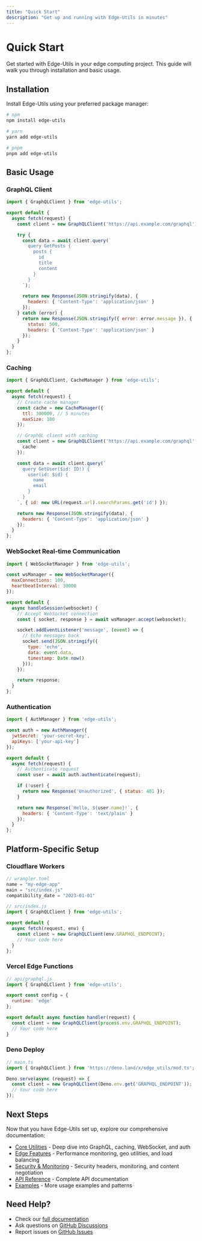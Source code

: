 ```yaml
---
title: "Quick Start"
description: "Get up and running with Edge-Utils in minutes"
---
```


# Quick Start

Get started with Edge-Utils in your edge computing project. This guide will walk you through installation and basic usage.

## Installation

Install Edge-Utils using your preferred package manager:

```bash
# npm
npm install edge-utils

# yarn
yarn add edge-utils

# pnpm
pnpm add edge-utils
```

## Basic Usage

### GraphQL Client

```js
import { GraphQLClient } from 'edge-utils';

export default {
  async fetch(request) {
    const client = new GraphQLClient('https://api.example.com/graphql');

    try {
      const data = await client.query(`
        query GetPosts {
          posts {
            id
            title
            content
          }
        }
      `);

      return new Response(JSON.stringify(data), {
        headers: { 'Content-Type': 'application/json' }
      });
    } catch (error) {
      return new Response(JSON.stringify({ error: error.message }), {
        status: 500,
        headers: { 'Content-Type': 'application/json' }
      });
    }
  }
};
```

### Caching

```js
import { GraphQLClient, CacheManager } from 'edge-utils';

export default {
  async fetch(request) {
    // Create cache manager
    const cache = new CacheManager({
      ttl: 300000, // 5 minutes
      maxSize: 100
    });

    // GraphQL client with caching
    const client = new GraphQLClient('https://api.example.com/graphql', {
      cache
    });

    const data = await client.query(`
      query GetUser($id: ID!) {
        user(id: $id) {
          name
          email
        }
      }
    `, { id: new URL(request.url).searchParams.get('id') });

    return new Response(JSON.stringify(data), {
      headers: { 'Content-Type': 'application/json' }
    });
  }
};
```

### WebSocket Real-time Communication

```js
import { WebSocketManager } from 'edge-utils';

const wsManager = new WebSocketManager({
  maxConnections: 100,
  heartbeatInterval: 30000
});

export default {
  async handleSession(websocket) {
    // Accept WebSocket connection
    const { socket, response } = await wsManager.accept(websocket);

    socket.addEventListener('message', (event) => {
      // Echo messages back
      socket.send(JSON.stringify({
        type: 'echo',
        data: event.data,
        timestamp: Date.now()
      }));
    });

    return response;
  }
};
```

### Authentication

```js
import { AuthManager } from 'edge-utils';

const auth = new AuthManager({
  jwtSecret: 'your-secret-key',
  apiKeys: ['your-api-key']
});

export default {
  async fetch(request) {
    // Authenticate request
    const user = await auth.authenticate(request);

    if (!user) {
      return new Response('Unauthorized', { status: 401 });
    }

    return new Response(`Hello, ${user.name}!`, {
      headers: { 'Content-Type': 'text/plain' }
    });
  }
};
```

## Platform-Specific Setup

### Cloudflare Workers

```js
// wrangler.toml
name = "my-edge-app"
main = "src/index.js"
compatibility_date = "2023-01-01"

// src/index.js
import { GraphQLClient } from 'edge-utils';

export default {
  async fetch(request, env) {
    const client = new GraphQLClient(env.GRAPHQL_ENDPOINT);
    // Your code here
  }
};
```

### Vercel Edge Functions

```js
// api/graphql.js
import { GraphQLClient } from 'edge-utils';

export const config = {
  runtime: 'edge'
};

export default async function handler(request) {
  const client = new GraphQLClient(process.env.GRAPHQL_ENDPOINT);
  // Your code here
}
```

### Deno Deploy

```js
// main.ts
import { GraphQLClient } from 'https://deno.land/x/edge_utils/mod.ts';

Deno.serve(async (request) => {
  const client = new GraphQLClient(Deno.env.get('GRAPHQL_ENDPOINT'));
  // Your code here
});
```

## Next Steps

Now that you have Edge-Utils set up, explore our comprehensive documentation:

- [Core Utilities](core/graphql) - Deep dive into GraphQL, caching, WebSocket, and auth
- [Edge Features](edge/performance) - Performance monitoring, geo utilities, and load balancing
- [Security & Monitoring](security/overview) - Security headers, monitoring, and content negotiation
- [API Reference](api/graphql-client) - Complete API documentation
- [Examples](examples/basic-usage) - More usage examples and patterns

## Need Help?

- Check our [full documentation](https://edge-utils.dev)
- Ask questions on [GitHub Discussions](https://github.com/ZFlareUI/Edge-Utils/discussions)
- Report issues on [GitHub Issues](https://github.com/ZFlareUI/Edge-Utils/issues)